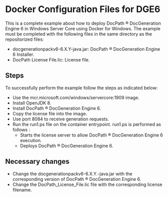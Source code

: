 # Docker Configuration Files for DGE6

This is a complete example about how to deploy DocPath ® DocGeneration Engine 6 in Windows Server Core using Docker for Windows. The example must be completed with the following files in the same directory as the repositorized files:

- docgenerationpackv6-6.X.Y-java.jar: DocPath ® DocGeneration Engine 6 Installer.
- DocPath License File.lic: License file.
 
## Steps 
To successfully perform the example follow the steps as indicated below:
- Use the mcr.microsoft.com/windows/servercore:1909 image.
- Install OpenJDK 8.
- Install DocPath ® DocGeneration Engine 6.
- Copy the license file into the image.
- Use port 8084 to receive generation requests.
- Run the run1.ps file on the container entrypoint. run1.ps is performed as follows :
  - Starts the license server to allow DocPath ® DocGeneration Engine 6 execution.
  - Deploys DocPath ® DocGeneration Engine 6.

## Necessary changes
- Change the docgenerationpackv6-6.X.Y.-java.jar with the corresponding version of DocPath ® DocGeneration Engine 6.
- Change the DocPath_License_File.lic file with the corresponding license filename.
